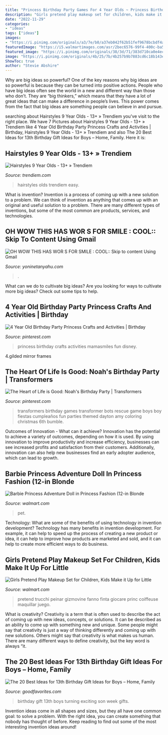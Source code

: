 ```yaml
---
title: "Princess Birthday Party Games For 4 Year Olds ~ Princess Birthday Crafts Activities Mamasmiles Fun Disney"
description: "Girls pretend play makeup set for children, kids make it up for little"
date: "2022-11-29"
categories:
- "ideas"
tags: ["ideas"]
images:
- "https://i.pinimg.com/originals/a3/7e/b0/a37eb042f62b51fef9678bcbdf4a92f5.jpg"
featuredImage: "https://i5.walmartimages.com/asr/2bec6576-99f4-400c-ba58-27e057154d5c_1.3be5936573ac4816861ef829c12e00e4.jpeg"
featured_image: "https://i.pinimg.com/originals/38/3d/71/383d710ca0e4ecb217166628c3dc65e3.jpg"
image: "https://i.pinimg.com/originals/4b/25/7b/4b257b9b7883cd6c18b143ef86e5a78e.jpg"
ShowToc: true
author: "Stevie Abshire"
---
```



Why are big ideas so powerful?
One of the key reasons why big ideas are so powerful is because they can be turned into positive actions. People who have big ideas often see the world in a new and different way than those who don’t. They are “big thinkers,” which means that they have a lot of great ideas that can make a difference in people’s lives. This power comes from the fact that big ideas are something people can believe in and pursue.

	

		
searching about Hairstyles 9 Year Olds - 13+ » Trendiem you've visit to the right place. We have 7 Pictures about Hairstyles 9 Year Olds - 13+ » Trendiem like 4 Year Old Birthday Party Princess Crafts and Activities | Birthday, Hairstyles 9 Year Olds - 13+ » Trendiem and also The 20 Best Ideas for 13th Birthday Gift Ideas for Boys – Home, Family. Here it is:
		
    
## Hairstyles 9 Year Olds - 13+ » Trendiem

<img loading=lazy src="https://trendiem.com/wp-content/uploads/2020/10/Hairstyles-9-Year-Olds-5.jpeg" onerror="this.onerror=null;this.src='https://tse2.mm.bing.net/th?id=OIP.we9nbL2vPAt7sakph2t1ggAAAA&amp;pid=15.1';" alt="Hairstyles 9 Year Olds - 13+ » Trendiem">

_Source: trendiem.com_

>hairstyles olds trendiem easy. 

	

What is invention?
Invention is a process of coming up with a new solution to a problem. We can think of invention as anything that comes up with an original and useful solution to a problem. There are many different types of inventions, but some of the most common are products, services, and technologies.

    
## OH WOW THIS HAS WOR S FOR SMILE : COOL:: Skip To Content Using Gmail

<img loading=lazy src="http://yoninetanyahu.com/wp-content/uploads/2018/02/cropped-EVOLVE-FROM-ZERO-TO-ONE.jpg" onerror="this.onerror=null;this.src='https://tse3.mm.bing.net/th?id=OIP.VWNw0eNjY7ghRYosp1gvnAHaDG&amp;pid=15.1';" alt="OH WOW THIS HAS WOR S FOR SMILE : COOL:: Skip to content Using Gmail">

_Source: yoninetanyahu.com_

>. 

	

What can we do to cultivate big ideas?
Are you looking for ways to cultivate more big ideas? Check out some tips to help.

    
## 4 Year Old Birthday Party Princess Crafts And Activities | Birthday

<img loading=lazy src="https://i.pinimg.com/originals/4b/25/7b/4b257b9b7883cd6c18b143ef86e5a78e.jpg" onerror="this.onerror=null;this.src='https://tse4.mm.bing.net/th?id=OIP.9P9v_WSvf53J8XYu5LeQrAHaL2&amp;pid=15.1';" alt="4 Year Old Birthday Party Princess Crafts and Activities | Birthday">

_Source: pinterest.com_

>princess birthday crafts activities mamasmiles fun disney. 

	

4.gilded mirror frames

    
## The Heart Of Life Is Good: Noah&#039;s Birthday Party | Transformers

<img loading=lazy src="https://i.pinimg.com/originals/a3/7e/b0/a37eb042f62b51fef9678bcbdf4a92f5.jpg" onerror="this.onerror=null;this.src='https://tse3.mm.bing.net/th?id=OIP.mK-0eUjisFghWbKWiJBKMgAAAA&amp;pid=15.1';" alt="The Heart of Life is Good: Noah&#039;s Birthday Party | Transformers">

_Source: pinterest.com_

>transformers birthday games transformer bots rescue game boys boy fiestas cumpleaños fun parties themed dayton amy coloring christmas 6th bumble. 

	

Outcomes of Innovation - What can it achieve?
Innovation has the potential to achieve a variety of outcomes, depending on how it is used. By using innovation to improve productivity and increase efficiency, businesses can see increased profits and satisfaction from their customers. Additionally, innovation can also help new businesses find an early adopter audience, which can lead to growth.

    
## Barbie Princess Adventure Doll In Princess Fashion (12-in Blonde

<img loading=lazy src="https://i5.walmartimages.com/asr/72e5a164-7432-4899-bcc2-7a7aba76ae32.5e7a6e494ad8ddd56c1fa85a9ced05cb.jpeg" onerror="this.onerror=null;this.src='https://tse2.mm.bing.net/th?id=OIP.9s_jxgkxtgTCmJMMKh5bsAHaHz&amp;pid=15.1';" alt="Barbie Princess Adventure Doll in Princess Fashion (12-in Blonde">

_Source: walmart.com_

>pet. 

	

Technology: What are some of the benefits of using technology in invention development?
Technology has many benefits in invention development. For example, it can help to speed up the process of creating a new product or idea, it can help to improve how products are marketed and sold, and it can help to create more efficient ways to do business.

    
## Girls Pretend Play Makeup Set For Children, Kids Make It Up For Little

<img loading=lazy src="https://i5.walmartimages.com/asr/2bec6576-99f4-400c-ba58-27e057154d5c_1.3be5936573ac4816861ef829c12e00e4.jpeg" onerror="this.onerror=null;this.src='https://tse3.mm.bing.net/th?id=OIP.SyP0tm2-vHAB6xW-DxNI5gHaHa&amp;pid=15.1';" alt="Girls Pretend Play Makeup Set for Children, Kids Make it Up for Little">

_Source: walmart.com_

>pretend trucchi peinar gizmovine fanno finta giocare princ coiffeuse maquillar juego. 

	

What is creativity?
Creativity is a term that is often used to describe the act of coming up with new ideas, concepts, or solutions. It can be described as an ability to come up with something new and unique. Some people might say that creativity is just a way of thinking differently and coming up with new solutions. Others might say that creativity is what makes us human. There are many different ways to define creativity, but the key word is always “it.

    
## The 20 Best Ideas For 13th Birthday Gift Ideas For Boys – Home, Family

<img loading=lazy src="https://i.pinimg.com/originals/38/3d/71/383d710ca0e4ecb217166628c3dc65e3.jpg" onerror="this.onerror=null;this.src='https://tse4.mm.bing.net/th?id=OIP.tT4Iljhk4nQGqbJwKBF7AgHaJ4&amp;pid=15.1';" alt="The 20 Best Ideas for 13th Birthday Gift Ideas for Boys – Home, Family">

_Source: goodfavorites.com_

>birthday gift 13th boys turning exciting son week gifts. 

	

Invention ideas come in all shapes and sizes, but they all have one common goal: to solve a problem. With the right idea, you can create something that nobody has thought of before. Keep reading to find out some of the most interesting invention ideas around!

